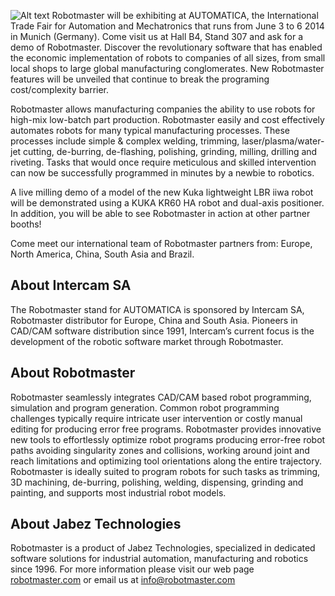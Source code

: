 ![Alt text](/img/blog/Automatica+Booth.png)
Robotmaster will be exhibiting at AUTOMATICA, the International Trade Fair for Automation and Mechatronics that runs from June 3 to 6 2014 in Munich (Germany).  Come visit us at Hall B4, Stand 307 and ask for a demo of Robotmaster.  Discover the revolutionary software that has enabled the economic implementation of robots to companies of all sizes, from small local shops to large global manufacturing conglomerates.  New Robotmaster features will be unveiled that continue to break the programing cost/complexity barrier.

Robotmaster allows manufacturing companies the ability to use robots for high-mix low-batch part production.  Robotmaster easily and cost effectively automates robots for many typical manufacturing processes.  These processes include simple & complex welding, trimming, laser/plasma/water-jet cutting, de-burring, de-flashing, polishing, grinding, milling, drilling and riveting.  Tasks that would once require meticulous and skilled intervention can now be successfully programmed in minutes by a newbie to robotics.

A live milling demo of a model of the new Kuka lightweight LBR iiwa robot will be demonstrated using a KUKA KR60 HA robot and dual-axis positioner. In addition, you will be able to see Robotmaster in action at other partner booths!

Come meet our international team of Robotmaster partners from: Europe, North America, China, South Asia and Brazil.  

## About Intercam SA
The Robotmaster stand for AUTOMATICA is sponsored by Intercam SA, Robotmaster distributor for Europe, China and South Asia. Pioneers in CAD/CAM software distribution since 1991, Intercam’s current focus is the development of the robotic software market through Robotmaster.

## About Robotmaster
Robotmaster seamlessly integrates CAD/CAM based robot programming, simulation and program generation.  Common robot programming challenges typically require intricate user intervention or costly manual editing for producing error free programs.  Robotmaster provides innovative new tools to effortlessly optimize robot programs producing error-free robot paths avoiding singularity zones and collisions, working around joint and reach limitations and optimizing tool orientations along the entire trajectory.  Robotmaster is ideally suited to program robots for such tasks as trimming, 3D machining, de-burring, polishing, welding, dispensing, grinding and painting, and supports most industrial robot models. 

## About Jabez Technologies
Robotmaster is a product of Jabez Technologies, specialized in dedicated software solutions for industrial automation, manufacturing and robotics since 1996. For more information please visit our web page [robotmaster.com](https://robotmaster.com/ "Title") or email us at info@robotmaster.com